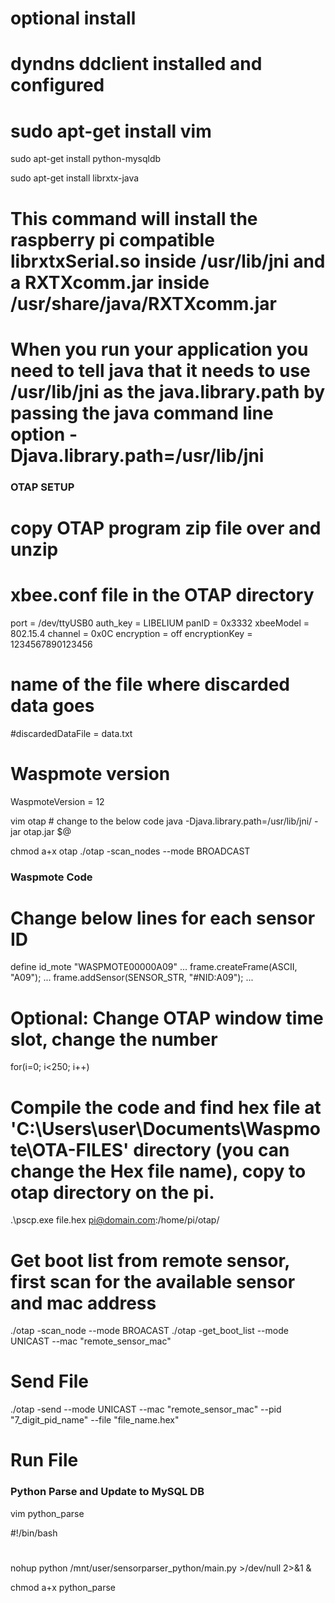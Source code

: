 # optional install
# dyndns ddclient installed and configured
# sudo apt-get install vim

sudo apt-get install python-mysqldb

sudo apt-get install librxtx-java
# This command will install the raspberry pi compatible librxtxSerial.so inside /usr/lib/jni and a RXTXcomm.jar inside /usr/share/java/RXTXcomm.jar
# When you run your application you need to tell java that it needs to use /usr/lib/jni as the java.library.path by passing the java command line option -Djava.library.path=/usr/lib/jni


### OTAP SETUP

# copy OTAP program zip file over and unzip

# xbee.conf file in the OTAP directory
port = /dev/ttyUSB0
auth_key = LIBELIUM
panID = 0x3332
xbeeModel = 802.15.4
channel = 0x0C
encryption = off
encryptionKey = 1234567890123456
# name of the file where discarded data goes
#discardedDataFile = data.txt
# Waspmote version
WaspmoteVersion = 12

vim otap # change to the below code
java -Djava.library.path=/usr/lib/jni/ -jar otap.jar $@

chmod a+x otap
./otap -scan_nodes --mode BROADCAST


### Waspmote Code

# Change below lines for each sensor ID
define id_mote "WASPMOTE00000A09"
...
frame.createFrame(ASCII, "A09");
...
frame.addSensor(SENSOR_STR, "#NID:A09");
...

# Optional: Change OTAP window time slot, change the number
for(i=0; i<250; i++)

# Compile the code and find hex file at 'C:\Users\user\Documents\Waspmote\OTA-FILES' directory (you can change the Hex file name), copy to otap directory on the pi.
.\pscp.exe file.hex pi@domain.com:/home/pi/otap/


# Get boot list from remote sensor, first scan for the available sensor and mac address
./otap -scan_node --mode BROACAST
./otap -get_boot_list --mode UNICAST --mac "remote_sensor_mac"

# Send File
./otap -send --mode UNICAST --mac "remote_sensor_mac" --pid "7_digit_pid_name" --file "file_name.hex"

# Run File


### Python Parse and Update to MySQL DB

vim python_parse

#!/bin/bash
#
nohup python /mnt/user/sensorparser_python/main.py >/dev/null 2>&1 &

chmod a+x python_parse
